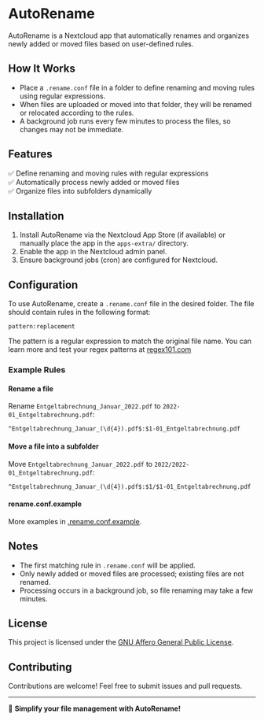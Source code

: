 # AutoRename  

AutoRename is a Nextcloud app that automatically renames and organizes newly added or moved files based on user-defined rules.  

## How It Works  

- Place a `.rename.conf` file in a folder to define renaming and moving rules using regular expressions.  
- When files are uploaded or moved into that folder, they will be renamed or relocated according to the rules.  
- A background job runs every few minutes to process the files, so changes may not be immediate. 

## Features  

✅ Define renaming and moving rules with regular expressions  
✅ Automatically process newly added or moved files  
✅ Organize files into subfolders dynamically  

## Installation  

1. Install AutoRename via the Nextcloud App Store (if available) or manually place the app in the `apps-extra/` directory.  
2. Enable the app in the Nextcloud admin panel.  
3. Ensure background jobs (cron) are configured for Nextcloud.  

## Configuration  

To use AutoRename, create a `.rename.conf` file in the desired folder. The file should contain rules in the following format:  

`pattern:replacement`

 The pattern is a regular expression to match the original file name. You can learn more and test your regex patterns at [regex101.com](https://regex101.com)


### Example Rules

#### Rename a file  
Rename `Entgeltabrechnung_Januar_2022.pdf` to `2022-01_Entgeltabrechnung.pdf`:  

```
^Entgeltabrechnung_Januar_(\d{4}).pdf$:$1-01_Entgeltabrechnung.pdf
```


#### Move a file into a subfolder  
Move `Entgeltabrechnung_Januar_2022.pdf` to `2022/2022-01_Entgeltabrechnung.pdf`:  

```
^Entgeltabrechnung_Januar_(\d{4}).pdf$:$1/$1-01_Entgeltabrechnung.pdf
```

#### rename.conf.example

More examples in [.rename.conf.example](.rename.conf.example).

## Notes  

- The first matching rule in `.rename.conf` will be applied. 
- Only newly added or moved files are processed; existing files are not renamed.
- Processing occurs in a background job, so file renaming may take a few minutes.

## License  

This project is licensed under the [GNU Affero General Public License](LICENSE).  

## Contributing  

Contributions are welcome! Feel free to submit issues and pull requests.  

---

🚀 **Simplify your file management with AutoRename!**  
